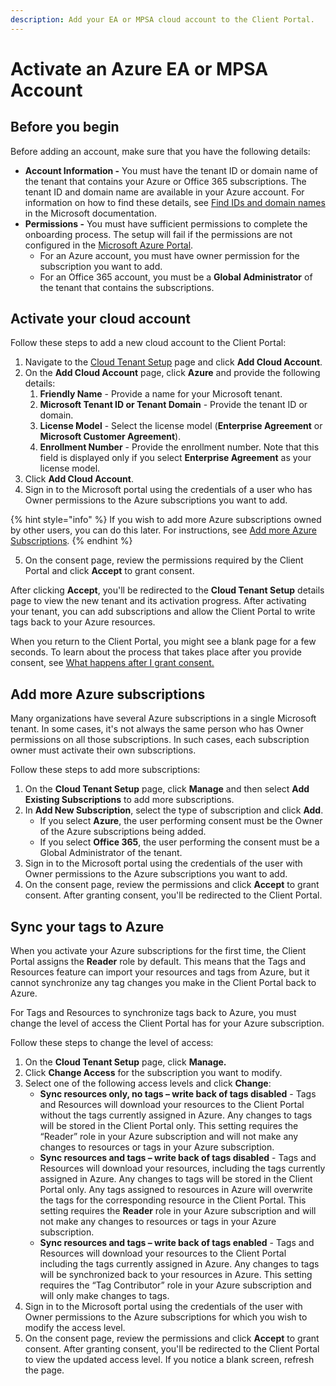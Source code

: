 ```yaml
---
description: Add your EA or MPSA cloud account to the Client Portal.
---
```


# Activate an Azure EA or MPSA Account

## Before you begin <a href="#before-you-start" id="before-you-start"></a>

Before adding an account, make sure that you have the following details:

* **Account Information -** You must have the tenant ID or domain name of the tenant that contains your Azure or Office 365 subscriptions. The tenant ID and domain name are available in your Azure account. For information on how to find these details, see [Find IDs and domain names](https://learn.microsoft.com/en-us/partner-center/find-ids-and-domain-names) in the Microsoft documentation.
* **Permissions -** You must have sufficient permissions to complete the onboarding process. The setup will fail if the permissions are not configured in the [Microsoft Azure Portal](https://portal.azure.com/).
  * For an Azure account, you must have owner permission for the subscription you want to add.
  * For an Office 365 account, you must be a **Global Administrator** of the tenant that contains the subscriptions.

## **Activate your cloud account**

Follow these steps to add a new cloud account to the Client Portal: &#x20;

1. Navigate to the [Cloud Tenant Setup](https://v1.client.softwareone.com/integration-manager/start) page and click **Add Cloud Account**.
2. On the **Add Cloud Account** page, click **Azure** and provide the following details:
   1. **Friendly Name** - Provide a name for your Microsoft tenant.
   2. **Microsoft Tenant ID or Tenant Domain** - Provide the tenant ID or domain.
   3. **License Model** - Select the license model (**Enterprise Agreement** or **Microsoft Customer Agreement**).&#x20;
   4. **Enrollment Number** - Provide the enrollment number. Note that this field is displayed only if you select **Enterprise Agreement** as your license model.
3. Click **Add Cloud Account**.
4. Sign in to the Microsoft portal using the credentials of a user who has Owner permissions to the Azure subscriptions you want to add.

{% hint style="info" %}
If you wish to add more Azure subscriptions owned by other users, you can do this later. For instructions, see [Add more Azure Subscriptions](activate-an-azure-ea-or-mpsa-account.md#add-more-azure-subscriptions)_._
{% endhint %}

5. On the consent page, review the permissions required by the Client Portal and click **Accept** to grant consent.&#x20;

After clicking **Accept**, you'll be redirected to the **Cloud Tenant Setup** details page to view the new tenant and its activation progress. After activating your tenant, you can add subscriptions and allow the Client Portal to write tags back to your Azure resources.&#x20;

When you return to the Client Portal, you might see a blank page for a few seconds. To learn about the process that takes place after you provide consent, see [What happens after I grant consent.](../../../../help-and-support/platform-faqs/i-have-questions-about-access-tokens-and-consent.md#what-happens-when-i-perform-consent)&#x20;

## Add more Azure subscriptions <a href="#add-more-azure-subscriptions" id="add-more-azure-subscriptions"></a>

Many organizations have several Azure subscriptions in a single Microsoft tenant. In some cases, it's not always the same person who has Owner permissions on all those subscriptions. In such cases, each subscription owner must activate their own subscriptions.

Follow these steps to add more subscriptions:

1. On the **Cloud Tenant Setup** page, click **Manage** and then select **Add Existing Subscriptions** to add more subscriptions.
2. In **Add New Subscription**, select the type of subscription and click **Add**.&#x20;
   * If you select **Azure**, the user performing consent must be the Owner of the Azure subscriptions being added.&#x20;
   * If you select **Office 365**, the user performing the consent must be a Global Administrator of the tenant.
3. Sign in to the Microsoft portal using the credentials of the user with Owner permissions to the Azure subscriptions you want to add.
4. On the consent page, review the permissions and click **Accept** to grant consent. After granting consent, you'll be redirected to the Client Portal.

## Sync your tags to Azure

When you activate your Azure subscriptions for the first time, the Client Portal assigns the **Reader** role by default. This means that the Tags and Resources feature can import your resources and tags from Azure, but it cannot synchronize any tag changes you make in the Client Portal back to Azure.

For Tags and Resources to synchronize tags back to Azure, you must change the level of access the Client Portal has for your Azure subscription.

Follow these steps to change the level of access:

1. On the **Cloud Tenant Setup** page, click **Manage.**
2. Click **Change Access** for the subscription you want to modify.
3. Select one of the following access levels and click **Change**:&#x20;
   * **Sync resources only, no tags – write back of tags disabled** - Tags and Resources will download your resources to the Client Portal without the tags currently assigned in Azure. Any changes to tags will be stored in the Client Portal only. This setting requires the “Reader” role in your Azure subscription and will not make any changes to resources or tags in your Azure subscription.
   * **Sync resources and tags – write back of tags disabled** - Tags and Resources will download your resources, including the tags currently assigned in Azure. Any changes to tags will be stored in the Client Portal only. Any tags assigned to resources in Azure will overwrite the tags for the corresponding resource in the Client Portal. This setting requires the **Reader** role in your Azure subscription and will not make any changes to resources or tags in your Azure subscription.
   * **Sync resources and tags – write back of tags enabled** - Tags and Resources will download your resources to the Client Portal including the tags currently assigned in Azure. Any changes to tags will be synchronized back to your resources in Azure. This setting requires the “Tag Contributor” role in your Azure subscription and will only make changes to tags.
4. Sign in to the Microsoft portal using the credentials of the user with Owner permissions to the Azure subscriptions for which you wish to modify the access level.
5. On the consent page, review the permissions and click **Accept** to grant consent. After granting consent, you'll be redirected to the Client Portal to view the updated access level. If you notice a blank screen, refresh the page.&#x20;

